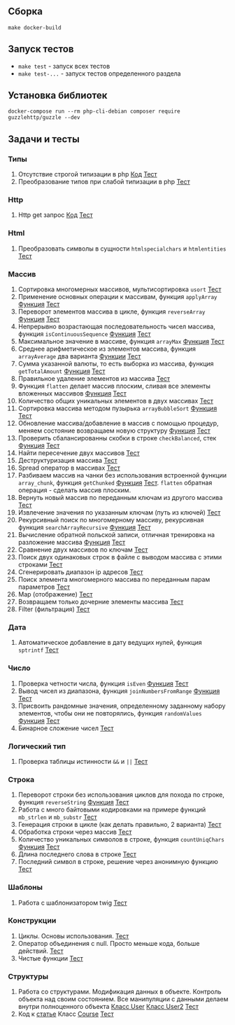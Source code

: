 
## Сборка

`make docker-build`

## Запуск тестов

- `make test` - запуск всех тестов
- `make test-...` - запуск тестов определенного раздела

## Установка библиотек

`docker-compose run --rm php-cli-debian composer require guzzlehttp/guzzle --dev`

## Задачи и тесты

### Типы

1. Отсутствие строгой типизации в php [Код](src/Tasks/Types/NotStrictTypes.php) [Тест](tests/Tasks/Types/NotStrictTypesTest.php)
2. Преобразование типов при слабой типизации в php [Тест](tests/Tasks/Types/TypeConversionTest.php)

### Http

1. Http get запрос [Код](src/Tasks/Http/GetRequest.php) [Тест](tests/Tasks/Http/GetRequestTest.php)

### Html

1. Преобразовать символы в сущности `htmlspecialchars` и `htmlentities` [Тест](tests/Tasks/Html/SymbolsInEssenceTest.php)

### Массив

1. Сортировка многомерных массивов, мультисортировка `usort` [Тест](tests/Tasks/Array/SortMultiArrayTest.php)
2. Применение основных операции к массивам, функция `applyArray` [Функция](src/Tasks/Types/Array/applyArray.php) [Тест](tests/Tasks/Array/ApplyArrayTest.php)
3. Переворот элементов массива в цикле, функция `reverseArray` [Функция](src/Tasks/Types/Array/reverseArray.php) [Тест](tests/Tasks/Array/ReverseArrayTest.php)
4. Непрерывно возрастающая последовательность чисел массива, функция `isContinuousSequence` [Функция](src/Tasks/Types/Array/isContinuousSequence.php) [Тест](tests/Tasks/Array/isContinuousSequenceTest.php)
5. Максимальное значение в массиве, функция `arrayMax` [Функция](src/Tasks/Types/Array/arrayMax.php) [Тест](tests/Tasks/Array/ArrayMaxTest.php)
6. Среднее арифметическое из элементов массива, функция `arrayAverage` два варианта [Функции](src/Tasks/Types/Array/arrayAverage.php) [Тест](tests/Tasks/Array/ArrayAverageTest.php)
7. Сумма указанной валюты, то есть выборка из массива, функция `getTotalAmount` [Функция](src/Tasks/Types/Array/getTotalAmount.php) [Тест](tests/Tasks/Array/GetTotalAmountTest.php)
8. Правильное удаление элементов из массива [Тест](tests/Tasks/Array/RemoveTest.php)
9. Функция `flatten` делает массив плоским, сливая все элементы вложенных массивов [Функция](src/Tasks/Types/Array/flatten.php) [Тест](tests/Tasks/Array/FlattenTest.php)
10. Количество общих уникальных элементов в двух массивах [Тест](tests/Tasks/Array/UniqueElementsTest.php)
11. Сортировка массива методом пузырька `arrayBubbleSort` [Функция](src/Tasks/Types/Array/arrayBubbleSort.php) [Тест](tests/Tasks/Array/ArrayBubbleSortTest.php)
12. Обновление массива/добавление в массив с помощью процедур, меняем состояние возвращаем новую структуру [Функция](src/Tasks/Types/Array/addEmail.php) [Тест](tests/Tasks/Array/ChangeEmailInArrayTest.php)
13. Проверить сбалансированны скобки в строке `checkBalanced`, стек [Функция](src/Tasks/Types/Array/checkBalanced.php) [Тест](tests/Tasks/Array/CheckBalancedTest.php)
14. Найти пересечение двух массивов [Тест](tests/Tasks/Array/IntersectionTest.php)
15. Деструктуризация массива [Тест](tests/Tasks/Array/DestructuringTest.php)
16. Spread оператор в массивах [Тест](tests/Tasks/Array/SpreadTest.php)
17. Разбиваем массив на чанки без использования встроенной функции `array_chunk`, функция `getChunked` [Функция](src/Tasks/Types/Array/getChunked.php) [Тест](tests/Tasks/Array/GetChunkedTest.php). `flatten` обратная операция - сделать массив плоским.
18. Вернуть новый массив по переданным ключам из другого массива [Тест](tests/Tasks/Array/PickTest.php)
19. Извлечение значения по указанным ключам (путь из ключей) [Тест](tests/Tasks/Array/GetInTest.php)
20. Рекурсивный поиск по многомерному массиву, рекурсивная функция `searchArrayRecursive` [Функция](src/Tasks/Types/Array/searchArrayRecursive.php) [Тест](tests/Tasks/Array/SearchArrayRecursiveTest.php)
21. Вычисление обратной польской записи, отличная тренировка на разложение массива [Функция](src/Tasks/Types/Array/calcInPolishNotation.php) [Тест](tests/Tasks/Array/CalcInPolishNotationTest.php)
22. Сравнение двух массивов по ключам [Тест](tests/Tasks/Array/ArrayDiffTest.php)
23. Поиск двух одинаковых строк в файле с выводом массива с этими строками [Тест](tests/Tasks/Array/CompareFilesTest.php)
24. Сгенерировать диапазон ip адресов [Тест](tests/Tasks/Array/RangeIpTest.php)
25. Поиск элемента многомерного массива по переданным парам параметров [Тест](tests/Tasks/Array/ArrayFindTest.php)
26. Map (отображение) [Тест](tests/Tasks/Array/MapTest.php)
27. Возвращаем только дочерние элементы массива [Тест](tests/Tasks/Array/GetChildrenTest.php)
28. Filter (фильтрация) [Тест](tests/Tasks/Array/FilterArrayTest.php)

### Дата

1. Автоматическое добавление в дату ведущих нулей, функция `sptrintf` [Тест](tests/Tasks/Date/ZeroDateTest.php)

### Число

1. Проверка четности числа, функция `isEven` [Функция](src/Tasks/Types/Integer/isEven.php) [Тест](tests/Tasks/Integer/IsEvenTest.php) 
2. Вывод чисел из диапазона, функция `joinNumbersFromRange` [Функция](src/Tasks/Types/Integer/joinNumbersFromRange.php) [Тест](tests/Tasks/Integer/JoinNumbersFromRangeTest.php)
3. Присвоить рандомные значения, определенному заданному набору элементов, чтобы они не повторялись, функция `randomValues` [Функция](src/Tasks/Types/Integer/randomValues.php) [Тест](tests/Tasks/Integer/RandomValuesTest.php)
4. Бинарное сложение чисел [Тест](tests/Tasks/Integer/BinarySumTest.php)

### Логический тип

1. Проверка таблицы истинности `&&` и `||` [Тест](/tests/Tasks/Bool/TruthTableTest.php)

### Строка

1. Переворот строки без использования циклов для похода по строке, функция `reverseString` [Функция](src/Tasks/Types/String/reverseString.php) [Тест](tests/Tasks/String/ReverseStringTest.php)
2. Работа с много байтовыми кодировками на примере функций `mb_strlen` и `mb_substr` [Тест](tests/Tasks/String/EncodingTest.php)
3. Генерация строки в цикле (как делать правильно, 2 варианта) [Тест](tests/Tasks/String/GenerateStringInCircleTest.php)
4. Обработка строки через массив [Тест](tests/Tasks/String/ProcessingStringTest.php)
5. Количество уникальных символов в строке, функция `countUniqChars` [Функция](src/Tasks/Types/String/countUniqChars.php) [Тест](tests/Tasks/String/CountUniqCharsTest.php)
6. Длина последнего слова в строке [Тест](tests/Tasks/String/LengthOfLastWordTest.php)
7. Последний символ в строке, решение через анонимную функцию [Тест](tests/Tasks/String/LastSymbolInStringTest.php)

### Шаблоны

1. Работа с шаблонизатором twig [Тест](tests/Tasks/Templates/TwigExampleTest.php)

### Конструкции

1. Циклы. Основы использования. [Тест](tests/Tasks/Construction/CycleTest.php)
2. Оператор объединения с null. Просто меньше кода, больше действий. [Тест](tests/Tasks/Construction/NullTest.php)
3. Чистые функции [Тест](tests/Tasks/Construction/ClearFunctionTest.php)

### Структуры

1. Работа со структурами. Модификация данных в объекте. Контроль объекта над своим состоянием. Все манипуляции с данными делаем внутри полноценного объекта [Класс User](src/Tasks/Structures/User.php) [Класс User2](src/Tasks/Structures/User2.php) [Тест](tests/Tasks/Structures/AddEmailTest.php)
2. Код к [статье](https://lexusalex.ru/28-software-design-1) Класс [Course](src/Tasks/Structures/Course.php) [Тест](tests/Tasks/Structures/SoftwareDesignTest.php)


